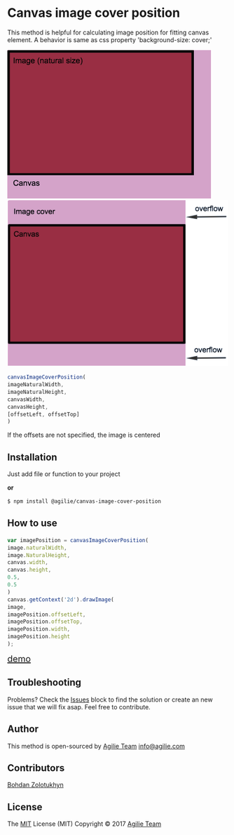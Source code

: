 
# Canvas image cover position
This method is helpful for calculating image position for fitting canvas element. A behavior is same as css property 'background-size: cover;'

![Preview](img/Image.png)
![Preview](img/Image_cover.png)
```javascript
canvasImageCoverPosition(
imageNaturalWidth,
imageNaturalHeight,
canvasWidth,
canvasHeight,
[offsetLeft, offsetTop]
)
```
If the offsets are not specified, the image is centered
## Installation 
Just add file or function to your project

**or**

```bash
$ npm install @agilie/canvas-image-cover-position
```
## How to use
```javascript
var imagePosition = canvasImageCoverPosition(
image.naturalWidth,
image.NaturalHeight,
canvas.width,
canvas.height,
0.5,
0.5
)
canvas.getContext('2d').drawImage(
image,
imagePosition.offsetLeft,
imagePosition.offsetTop,
imagePosition.width,
imagePosition.height
);
```
<a href="https://agilie.github.io/canvas-image-cover-position/" style="font-size: 20px" target="_blank">demo</a>
## Troubleshooting
Problems? Check the [Issues](https://github.com/agilie/canvas-image-cover-position/issues) block 
to find the solution or create an new issue that we will fix asap. Feel free to contribute.
## Author
This method is open-sourced by [Agilie Team](https://www.agilie.com) <info@agilie.com>
## Contributors
[Bohdan Zolotukhyn](https://github.com/fargo23)
## License
The [MIT](LICENSE) License (MIT) Copyright © 2017 [Agilie Team](https://www.agilie.com)
